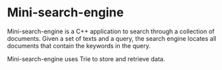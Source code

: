 # Mini-search-engine

Mini-search-engine is a C++ application to search through a collection of documents. Given a set of texts and a query, the search engine locates all documents that contain the keywords in the query.

Mini-search-engine uses Trie to store and retrieve data.
